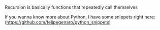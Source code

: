 Recursion is basically functions that repeatedly call themselves

If you wanna know more about Python, I have some snippets right here:
(https://github.com/felipegenaro/python_snippets)